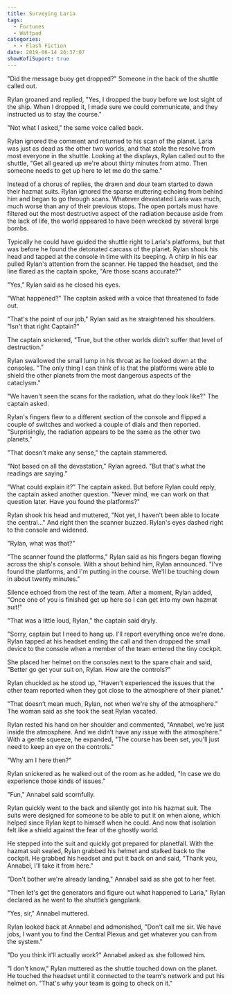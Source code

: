 ```yaml
---
title: Surveying Laria
tags:
  - Fortunes
  - Wattpad
categories:
  - - Flash Fiction
date: 2019-06-14 20:37:07
showKofiSuport: true
---
```


"Did the message buoy get dropped?" Someone in the back of the shuttle called out.

Rylan groaned and replied, "Yes, I dropped the buoy before we lost sight of the ship. When I dropped it, I made sure we could communicate, and they instructed us to stay the course."

"Not what I asked," the same voice called back.

Rylan ignored the comment and returned to his scan of the planet. Laria was just as dead as the other two worlds, and that stole the resolve from most everyone in the shuttle.<!-- more --> Looking at the displays, Rylan called out to the shuttle, "Get all geared up we're about thirty minutes from atmo. Then someone needs to get up here to let me do the same."

Instead of a chorus of replies, the drawn and dour team started to dawn their hazmat suits. Rylan ignored the sparse muttering echoing from behind him and began to go through scans. Whatever devastated Laria was much, much worse than any of their previous stops. The open portals must have filtered out the most destructive aspect of the radiation because aside from the lack of life, the world appeared to have been wrecked by several large bombs.

Typically he could have guided the shuttle right to Laria's platforms, but that was before he found the detonated carcass of the planet. Rylan shook his head and tapped at the console in time with its beeping. A chirp in his ear pulled Rylan's attention from the scanner. He tapped the headset, and the line flared as the captain spoke, "Are those scans accurate?"

"Yes," Rylan said as he closed his eyes.

"What happened?" The captain asked with a voice that threatened to fade out.

"That's the point of our job," Rylan said as he straightened his shoulders. "Isn't that right Captain?"

The captain snickered, "True, but the other worlds didn't suffer that level of destruction."

Rylan swallowed the small lump in his throat as he looked down at the consoles.  "The only thing I can think of is that the platforms were able to shield the other planets from the most dangerous aspects of the cataclysm."

"We haven't seen the scans for the radiation, what do they look like?" The captain asked.

Rylan's fingers flew to a different section of the console and flipped a couple of switches and worked a couple of dials and then reported. "Surprisingly, the radiation appears to be the same as the other two planets."

"That doesn't make any sense," the captain stammered.

"Not based on all the devastation," Rylan agreed. "But that's what the readings are saying."

"What could explain it?" The captain asked. But before Rylan could reply, the captain asked another question. "Never mind, we can work on that question later.  Have you found the platforms?"

Rylan shook his head and muttered, "Not yet, I haven't been able to locate the central..." And right then the scanner buzzed. Rylan's eyes dashed right to the console and widened.

"Rylan, what was that?"

"The scanner found the platforms," Rylan said as his fingers began flowing across the ship's console. With a shout behind him, Rylan announced. "I've found the platforms, and I'm putting in the course. We'll be touching down in about twenty minutes."

Silence echoed from the rest of the team. After a moment, Rylan added, "Once one of you is finished get up here so I can get into my own hazmat suit!"

"That was a little loud, Rylan," the captain said dryly.

"Sorry, captain but I need to hang up. I'll report everything once we're done. Rylan tapped at his headset ending the call and then dropped the small device to the console when a member of the team entered the tiny cockpit.

She placed her helmet on the consoles next to the spare chair and said, "Better go get your suit on, Rylan. How are the controls?"

Rylan chuckled as he stood up, "Haven't experienced the issues that the other team reported when they got close to the atmosphere of their planet."

"That doesn’t mean much, Rylan, not when we're shy of the atmosphere." The woman said as she took the seat Rylan vacated.

Rylan rested his hand on her shoulder and commented, "Annabel, we're just inside the atmosphere. And we didn’t have any issue with the atmosphere." With a gentle squeeze, he expanded, "The course has been set, you'll just need to keep an eye on the controls."

"Why am I here then?"

Rylan snickered as he walked out of the room as he added, "In case we do experience those kinds of issues."

"Fun," Annabel said scornfully.

Rylan quickly went to the back and silently got into his hazmat suit. The suits were designed for someone to be able to put it on when alone, which helped since Rylan kept to himself when he could. And now that isolation felt like a shield against the fear of the ghostly world.

He stepped into the suit and quickly got prepared for planetfall.  With the hazmat suit sealed, Rylan grabbed his helmet and stalked back to the cockpit.  He grabbed his headset and put it back on and said, "Thank you, Annabel, I'll take it from here."

"Don't bother we're already landing," Annabel said as she got to her feet.

"Then let's get the generators and figure out what happened to Laria," Rylan declared as he went to the shuttle’s gangplank.

"Yes, sir," Annabel muttered.

Rylan looked back at Annabel and admonished, "Don't call me sir. We have jobs, I want you to find the Central Plexus and get whatever you can from the system."

"Do you think it'll actually work?" Annabel asked as she followed him.

"I don't know," Rylan muttered as the shuttle touched down on the planet. He touched the headset until it connected to the team's network and put his helmet on. "That's why your team is going to check on it."